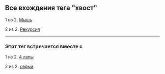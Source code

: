## Все вхождения тега "хвост"

1 из 2. [Мышь](./2020-07-06_mouse.md)

2 из 2. [Рекурсия](./2020-07-06_recursion.md)

---

### Этот тег встречается вместе с

1 из 2. [4 лапы](./meta_4_lapy.md)

2 из 2. [серый](./meta_seryy.md)

